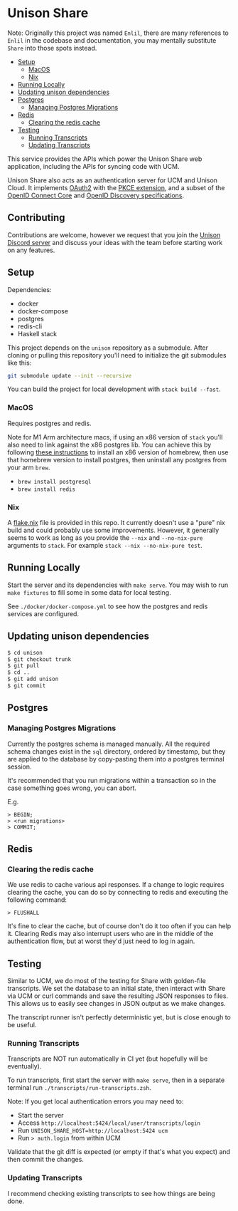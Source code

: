 # Unison Share

Note: Originally this project was named `Enlil`, there are many references to `Enlil` in the codebase and documentation, you may mentally substitute `Share` into those spots instead.

* [Setup](#setup)
    * [MacOS](#macos)
    * [Nix](#nix)
* [Running Locally](#running-locally)
* [Updating unison dependencies](#updating-unison-dependencies)
* [Postgres](#postgres)
    * [Managing Postgres Migrations](#managing-postgres-migrations)
* [Redis](#redis)
    * [Clearing the redis cache](#clearing-the-redis-cache)
* [Testing](#testing)
    * [Running Transcripts](#running-transcripts)
    * [Updating Transcripts](#updating-transcripts)

This service provides the APIs which power the Unison Share web application,
including the APIs for syncing code with UCM.

Unison Share also acts as an authentication server for UCM and Unison Cloud. It implements [OAuth2](https://datatracker.ietf.org/doc/html/rfc6749) with 
the [PKCE extension](https://www.oauth.com/oauth2-servers/pkce/), and a subset of the [OpenID Connect Core](https://openid.net/specs/openid-connect-core-1_0.html) and [OpenID Discovery specifications](https://openid.net/specs/openid-connect-discovery-1_0.html).

## Contributing

Contributions are welcome, however we request that you join the [Unison Discord
server](https://unison-lang.org/discord) and discuss your ideas with the team before starting work on any features.

## Setup

Dependencies:

- docker
- docker-compose
- postgres
- redis-cli
- Haskell stack

This project depends on the `unison` repository as a submodule.
After cloning or pulling this repository you'll need to initialize the git submodules like this:

```sh
git submodule update --init --recursive
```

You can build the project for local development with `stack build --fast`.

### MacOS

Requires postgres and redis.

Note for M1 Arm architecture macs, if using an x86 version of `stack` you'll also need to link against
the x86 postgres lib. You can achieve this by following [these instructions](https://gist.github.com/progrium/b286cd8c82ce0825b2eb3b0b3a0720a0)
to install an x86 version of homebrew, then use that homebrew version to install postgres, then uninstall any postgres from your arm `brew`.

* `brew install postgresql`
* `brew install redis`

### Nix

A [flake.nix](flake.nix) file is provided in this repo. It currently doesn't use a "pure" nix build and could probably use some improvements. However, it generally seems to work as long as you provide the `--nix` and `--no-nix-pure` arguments to `stack`. For example `stack --nix --no-nix-pure test`.

## Running Locally

Start the server and its dependencies with `make serve`.
You may wish to run `make fixtures` to fill some in some data for local testing.

See `./docker/docker-compose.yml` to see how the postgres and redis services are configured.

## Updating unison dependencies

```sh
$ cd unison
$ git checkout trunk
$ git pull
$ cd ..
$ git add unison
$ git commit
```

## Postgres

### Managing Postgres Migrations

Currently the postgres schema is managed manually.
All the required schema changes exist in the `sql` directory, ordered by timestamp, but they are applied to the database by copy-pasting
them into a postgres terminal session.

It's recommended that you run migrations within a transaction so in the case something goes wrong, you can abort.

E.g.

```
> BEGIN;
> <run migrations>
> COMMIT;
```

## Redis

### Clearing the redis cache

We use redis to cache various api responses. If a change to logic requires clearing the cache, you can do so by
connecting to redis and executing the following command:

```
> FLUSHALL
```

It's fine to clear the cache, but of course don't do it too often if you can help it.
Clearing Redis may also interrupt users who are in the middle of the authentication flow,
but at worst they'd just need to log in again.

## Testing

Similar to UCM, we do most of the testing for Share with golden-file transcripts.
We set the database to an initial state, then interact with Share via UCM or curl commands and save the resulting JSON responses to files.
This allows us to easily see changes in JSON output as we make changes.

The transcript runner isn't perfectly deterministic yet, but is close enough to be useful.

### Running Transcripts

Transcripts are NOT run automatically in CI yet (but hopefully will be eventually).

To run transcripts, first start the server with `make serve`, then in a separate terminal run `./transcripts/run-transcripts.zsh`.

Note: If you get local authentication errors you may need to: 

* Start the server
* Access `http://localhost:5424/local/user/transcripts/login`
* Run `UNISON_SHARE_HOST=http://localhost:5424 ucm`
* Run `> auth.login` from within UCM

Validate that the git diff is expected (or empty if that's what you expect) and then commit the changes.

### Updating Transcripts

I recommend checking existing transcripts to see how things are being done.
